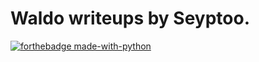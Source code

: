 # Waldo writeups by Seyptoo.

[![forthebadge made-with-python](http://image.noelshack.com/fichiers/2019/02/2/1546971003-capture-du-2019-01-08-19-09-54.png)](https://hackthebox.eu/)
